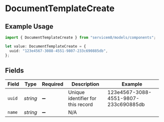# DocumentTemplateCreate

## Example Usage

```typescript
import { DocumentTemplateCreate } from "servicem8/models/components";

let value: DocumentTemplateCreate = {
  uuid: "123e4567-3088-4551-9807-233c690885db",
};
```

## Fields

| Field                                | Type                                 | Required                             | Description                          | Example                              |
| ------------------------------------ | ------------------------------------ | ------------------------------------ | ------------------------------------ | ------------------------------------ |
| `uuid`                               | *string*                             | :heavy_minus_sign:                   | Unique identifier for this record    | 123e4567-3088-4551-9807-233c690885db |
| `name`                               | *string*                             | :heavy_minus_sign:                   | N/A                                  |                                      |